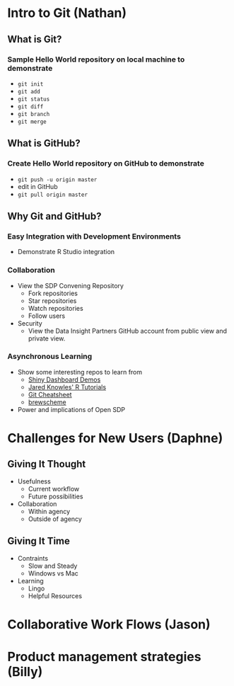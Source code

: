 # Intro to Git (Nathan)
## What is Git?
### Sample Hello World repository on local machine to demonstrate
  
  - `git init`
  - `git add`
  - `git status`
  - `git diff`
  - `git branch`
  - `git merge`

## What is GitHub?
### Create Hello World repository on GitHub to demonstrate
  
  - `git push -u origin master`
  - edit in GitHub
  - `git pull origin master`

## Why Git and GitHub?
  ### Easy Integration with Development Environments
  - Demonstrate R Studio integration
  ### Collaboration
  - View the SDP Convening Repository
    - Fork repositories
    - Star repositories
    - Watch repositories
    - Follow users
  - Security
    - View the Data Insight Partners GitHub account from public view and private view.
  ### Asynchronous Learning
  - Show some interesting repos to learn from
    - [Shiny Dashboard Demos](https://github.com/grahampicard/shinydashboard-map)
    - [Jared Knowles' R Tutorials](https://github.com/jknowles/r_tutorial_ed)
    - [Git Cheatsheet](http://ndpsoftware.com/git-cheatsheet.html)
    - [brewscheme](https://github.com/wbuchanan/brewscheme)
    <!--
        The brewscheme thing isn't just a shameless plug, but would show
        ways that submodules can be used to handle larger projects in
        addition to setting up a gh-pages branch and things like that.
    -->
  - Power and implications of Open SDP


# Challenges for New Users (Daphne)
## Giving It Thought
  - Usefulness
      - Current workflow
      - Future possibilities
  - Collaboration
      - Within agency
      - Outside of agency
## Giving It Time
  - Contraints
      - Slow and Steady
      - Windows vs Mac
  - Learning
      - Lingo
      - Helpful Resources



# Collaborative Work Flows (Jason)





# Product management strategies (Billy)





